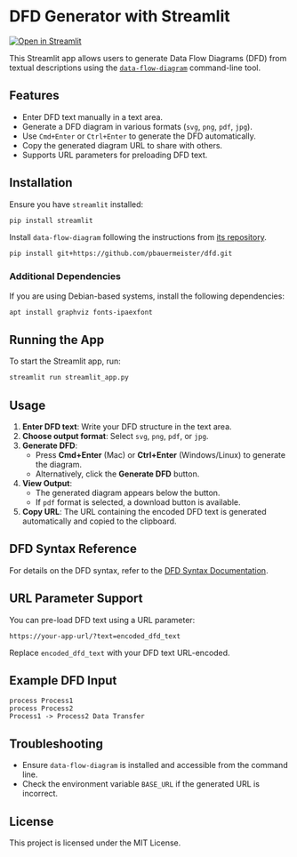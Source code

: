 # DFD Generator with Streamlit

[![Open in Streamlit](https://static.streamlit.io/badges/streamlit_badge_black_white.svg)](https://data-flow-diagram-online.streamlit.app/)

This Streamlit app allows users to generate Data Flow Diagrams (DFD) from textual descriptions using the [`data-flow-diagram`](https://github.com/pbauermeister/dfd) command-line tool.

## Features
- Enter DFD text manually in a text area.
- Generate a DFD diagram in various formats (`svg`, `png`, `pdf`, `jpg`).
- Use `Cmd+Enter` or `Ctrl+Enter` to generate the DFD automatically.
- Copy the generated diagram URL to share with others.
- Supports URL parameters for preloading DFD text.

## Installation

Ensure you have `streamlit` installed:

```sh
pip install streamlit
```

Install `data-flow-diagram` following the instructions from [its repository](https://github.com/pbauermeister/dfd).

```sh
pip install git+https://github.com/pbauermeister/dfd.git
```

### Additional Dependencies

If you are using Debian-based systems, install the following dependencies:

```sh
apt install graphviz fonts-ipaexfont
```


## Running the App

To start the Streamlit app, run:

```sh
streamlit run streamlit_app.py
```

## Usage

1. **Enter DFD text**: Write your DFD structure in the text area.
2. **Choose output format**: Select `svg`, `png`, `pdf`, or `jpg`.
3. **Generate DFD**:
   - Press **Cmd+Enter** (Mac) or **Ctrl+Enter** (Windows/Linux) to generate the diagram.
   - Alternatively, click the **Generate DFD** button.
4. **View Output**:
   - The generated diagram appears below the button.
   - If `pdf` format is selected, a download button is available.
5. **Copy URL**: The URL containing the encoded DFD text is generated automatically and copied to the clipboard.

## DFD Syntax Reference

For details on the DFD syntax, refer to the [DFD Syntax Documentation](https://github.com/pbauermeister/dfd/blob/main/doc/README.md).

## URL Parameter Support

You can pre-load DFD text using a URL parameter:

```
https://your-app-url/?text=encoded_dfd_text
```

Replace `encoded_dfd_text` with your DFD text URL-encoded.

## Example DFD Input

```
process Process1
process Process2
Process1 -> Process2 Data Transfer
```

## Troubleshooting

- Ensure `data-flow-diagram` is installed and accessible from the command line.
- Check the environment variable `BASE_URL` if the generated URL is incorrect.

## License

This project is licensed under the MIT License.
